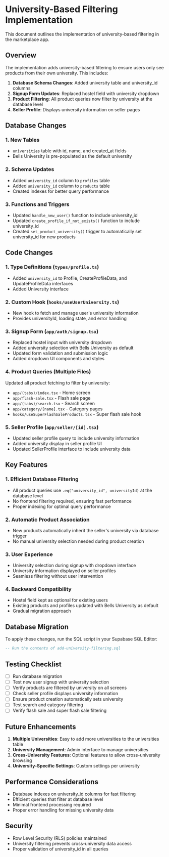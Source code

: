 # University-Based Filtering Implementation

This document outlines the implementation of university-based filtering in the marketplace app.

## Overview

The implementation adds university-based filtering to ensure users only see products from their own university. This includes:

1. **Database Schema Changes**: Added university table and university_id columns
2. **Signup Form Updates**: Replaced hostel field with university dropdown
3. **Product Filtering**: All product queries now filter by university at the database level
4. **Seller Profile**: Displays university information on seller pages

## Database Changes

### 1. New Tables

- `universities` table with id, name, and created_at fields
- Bells University is pre-populated as the default university

### 2. Schema Updates

- Added `university_id` column to `profiles` table
- Added `university_id` column to `products` table
- Created indexes for better query performance

### 3. Functions and Triggers

- Updated `handle_new_user()` function to include university_id
- Updated `create_profile_if_not_exists()` function to include university_id
- Created `set_product_university()` trigger to automatically set university_id for new products

## Code Changes

### 1. Type Definitions (`types/profile.ts`)

- Added `university_id` to Profile, CreateProfileData, and UpdateProfileData interfaces
- Added University interface

### 2. Custom Hook (`hooks/useUserUniversity.ts`)

- New hook to fetch and manage user's university information
- Provides universityId, loading state, and error handling

### 3. Signup Form (`app/auth/signup.tsx`)

- Replaced hostel input with university dropdown
- Added university selection with Bells University as default
- Updated form validation and submission logic
- Added dropdown UI components and styles

### 4. Product Queries (Multiple Files)

Updated all product fetching to filter by university:

- `app/(tabs)/index.tsx` - Home screen
- `app/flash-sale.tsx` - Flash sale page
- `app/(tabs)/search.tsx` - Search screen
- `app/category/[name].tsx` - Category pages
- `hooks/useSuperFlashSaleProducts.tsx` - Super flash sale hook

### 5. Seller Profile (`app/seller/[id].tsx`)

- Updated seller profile query to include university information
- Added university display in seller profile UI
- Updated SellerProfile interface to include university data

## Key Features

### 1. Efficient Database Filtering

- All product queries use `.eq("university_id", universityId)` at the database level
- No frontend filtering required, ensuring fast performance
- Proper indexing for optimal query performance

### 2. Automatic Product Association

- New products automatically inherit the seller's university via database trigger
- No manual university selection needed during product creation

### 3. User Experience

- University selection during signup with dropdown interface
- University information displayed on seller profiles
- Seamless filtering without user intervention

### 4. Backward Compatibility

- Hostel field kept as optional for existing users
- Existing products and profiles updated with Bells University as default
- Gradual migration approach

## Database Migration

To apply these changes, run the SQL script in your Supabase SQL Editor:

```sql
-- Run the contents of add-university-filtering.sql
```

## Testing Checklist

- [ ] Run database migration
- [ ] Test new user signup with university selection
- [ ] Verify products are filtered by university on all screens
- [ ] Check seller profile displays university information
- [ ] Ensure product creation automatically sets university
- [ ] Test search and category filtering
- [ ] Verify flash sale and super flash sale filtering

## Future Enhancements

1. **Multiple Universities**: Easy to add more universities to the universities table
2. **University Management**: Admin interface to manage universities
3. **Cross-University Features**: Optional features to allow cross-university browsing
4. **University-Specific Settings**: Custom settings per university

## Performance Considerations

- Database indexes on university_id columns for fast filtering
- Efficient queries that filter at database level
- Minimal frontend processing required
- Proper error handling for missing university data

## Security

- Row Level Security (RLS) policies maintained
- University filtering prevents cross-university data access
- Proper validation of university_id in all queries
